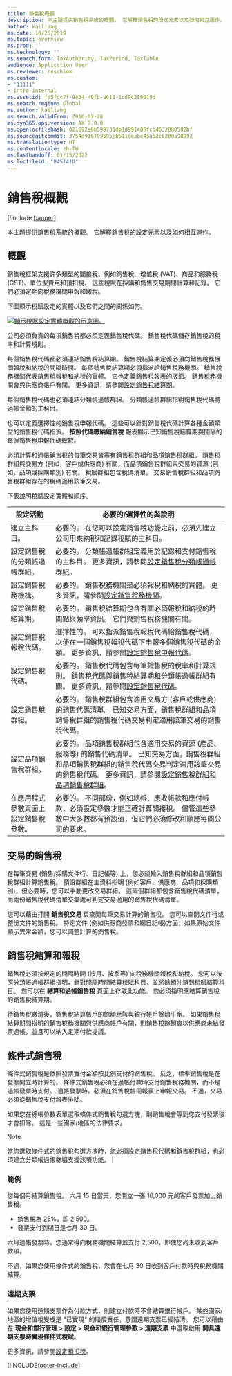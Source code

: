 ```yaml
---
title: 銷售稅概觀
description: 本主題提供銷售稅系統的概觀。 它解釋銷售稅的設定元素以及如何相互運作。
author: kailiang
ms.date: 10/28/2019
ms.topic: overview
ms.prod: ''
ms.technology: ''
ms.search.form: TaxAuthority, TaxPeriod, TaxTable
audience: Application User
ms.reviewer: roschlom
ms.custom:
- "13111"
- intro-internal
ms.assetid: fe5fdc7f-9834-49fb-a611-1dd9c289619d
ms.search.region: Global
ms.author: kailiang
ms.search.validFrom: 2016-02-28
ms.dyn365.ops.version: AX 7.0.0
ms.openlocfilehash: 021692e0b599731db1d991405fcb4632080582bf
ms.sourcegitcommit: 3754d916799595eb611ceabe45a52c6280a98992
ms.translationtype: HT
ms.contentlocale: zh-TW
ms.lasthandoff: 01/15/2022
ms.locfileid: "8451410"
---
```

# <a name="sales-tax-overview"></a>銷售稅概觀

[!include [banner](../includes/banner.md)]

本主題提供銷售稅系統的概觀。 它解釋銷售稅的設定元素以及如何相互運作。

## <a name="overview"></a>概觀

銷售稅框架支援許多類型的間接稅，例如銷售稅、增值稅 (VAT)、商品和服務稅 (GST)、單位型費用和預扣稅。 這些稅賦在採購和銷售交易期間計算和記錄。 它們必須定期向稅務機關申報和繳稅。 

下圖顯示稅賦設定的實體以及它們之間的關係如何。

[![顯示稅賦設定實體概觀的示意圖。](./media/taxoverview1-300x209.jpg)](./media/taxoverview1.jpg) 

公司必須負責的每項銷售稅都必須定義銷售稅代碼。 銷售稅代碼儲存銷售稅的稅率和計算規則。 

每個銷售稅代碼都必須連結銷售稅結算期。 銷售稅結算期定義必須向銷售稅務機關報稅和納稅的間隔時間。 每個銷售稅結算期必須指派給銷售稅務機關。 銷售稅務機關代表銷售稅報稅和納稅的實體。 它也定義銷售稅報表的版面。 銷售稅務機關會與供應商帳戶有關。 更多資訊，請參閱[設定銷售稅結算期](tasks/set-up-sales-tax-settlement-periods.md)。

每個銷售稅代碼也必須連結分類帳過帳群組。 分類帳過帳群組指明銷售稅代碼將過帳金額的主科目。 

也可以定義選擇性的銷售稅申報代碼。 這些可以針對銷售稅代碼計算各種金額類型的銷售稅代碼指派。 **按照代碼繳納銷售稅** 報表顯示已知銷售稅結算期與間隔的每個銷售稅申報代碼總數。 

必須計算和過帳銷售稅的每筆交易皆需有銷售稅群組和品項銷售稅群組。 銷售稅群組與交易方 (例如，客戶或供應商) 有關，而品項銷售稅群組與交易的資源 (例如，品項或採購類別) 有關。 稅賦群組包含稅碼清單。 交易銷售稅群組和品項銷售稅群組存在的稅碼適用該筆交易。 

下表說明稅賦設定實體和順序。

| 設定活動                                                  | 必要的/選擇性的與說明                                                                                                                                                                                                                                                                                         |
|-----------------------------------------------------------------|---------------------------------------------------------------------------------------------------------------------------------------------------------------------------------------------------------------------------------------------------------------------------------------------------------------------------|
| 建立主科目。                                           | 必要的。 在您可以設定銷售稅功能之前，必須先建立公司用來納稅和記錄稅賦的主科目。                                                                                                                                                                             |
| 設定銷售稅的分類帳過帳群組。                     | 必要的。 分類帳過帳群組定義用於記錄和支付銷售稅的主科目。   更多資訊，請參閱[設定銷售稅分類帳過帳群組](tasks/set-up-ledger-posting-groups-sales-tax.md)。                                                                                 |
| 設定銷售稅務機構。                                   | 必要的。 銷售稅務機關是必須報稅和納稅的實體。    更多資訊，請參閱[設定銷售稅務機關](tasks/set-up-sales-tax-authorities.md)。                                                                                                                                          |
| 設定銷售稅結算期。                            | 必要的。 銷售稅結算期包含有關必須報稅和納稅的時間點與頻率資訊。 它們與銷售稅務機關有關。                                                                                                                                                       |
| 設定銷售稅報稅代碼。                               | 選擇性的。 可以指派銷售稅報稅代碼給銷售稅代碼，以便在一個銷售稅報稅代碼下申報多個銷售稅代碼的金額。 更多資訊，請參閱[設定銷售稅申報代碼](tasks/set-up-sales-tax-reporting-codes.md)。                                         |
| 設定銷售稅代碼。                                         | 必要的。 銷售稅代碼包含每筆銷售稅的稅率和計算規則。 銷售稅代碼與銷售稅結算期和分類帳過帳群組有關。 更多資訊，請參閱[設定銷售稅代碼](tasks/set-up-sales-tax-codes.md)。                                |
| 設定銷售稅群組。                                        | 必要的。 銷售稅群組包含適用交易方 (客戶或供應商) 的銷售代碼清單。 已知交易方面，銷售稅群組和品項銷售稅群組的銷售稅代碼交易判定適用該筆交易的銷售稅代碼。                  |
| 設定品項銷售稅群組。                                   | 必要的。 品項銷售稅群組包含適用交易的資源 (產品、服務等) 的銷售代碼清單。 已知交易方面，銷售稅群組和品項銷售稅群組的銷售稅代碼交易判定適用該筆交易的銷售稅代碼。 更多資訊，請參閱[設定銷售稅群組和品項銷售稅群組](tasks/set-up-sales-tax-groups-item-sales-tax-groups.md)。 |
| 在應用程式參數頁面上設定銷售稅參數。 | 必要的。 不同部份，例如總帳、應收帳款和應付帳款，必須設定參數才能正確計算間接稅。 儘管這些參數中大多數都有預設值，但它們必須修改和順應每間公司的要求。                                          |

## <a name="sales-tax-on-transactions"></a>交易的銷售稅
在每筆交易 (銷售/採購文件行、日記帳等) 上，您必須輸入銷售稅群組和品項銷售稅群組計算銷售稅。 預設群組在主資料指明 (例如客戶、供應商、品項和採購類別)，但必要時，您可以手動更改交易群組。 這兩個群組都包含銷售稅代碼清單，而兩份銷售稅代碼清單交集處可判定交易適用的銷售稅代碼清單。 

您可以藉由打開 **銷售稅交易** 頁查閱每筆交易計算的銷售稅。 您可以查閱文件行或整份文件的銷售稅。 特定文件 (例如供應商發票和總日記帳)方面，如果原始文件顯示異常金額，您可以調整計算的銷售稅。

## <a name="sales-tax-settlement-and-reporting"></a>銷售稅結算和報稅
銷售稅必須按規定的間隔時間 (按月、按季等) 向稅務機關報稅和納稅。 您可以按照分類帳過帳群組指明，針對間隔時間結算稅賦科目，並將餘額沖銷到稅賦結算科目。 您可以在 **結算和過帳銷售稅** 頁面上存取此功能。 您必須指明應結算銷售稅的銷售稅結算期。 

待銷售稅繳清後，銷售稅結算帳戶的餘額應該與銀行帳戶餘額平衡。 如果銷售稅結算期間指明的銷售稅務機關與供應商帳戶有關，則銷售稅餘額會以供應商未結發票過帳，並且可以納入定期付款提議。

## <a name="conditional-sales-tax"></a>條件式銷售稅
條件式銷售稅是依照發票實付金額按比例支付的銷售稅。 反之，標準銷售稅是在發票開立時計算的。 條件式銷售稅必須在過帳付款時支付銷售稅務機關，而不是過帳發票時支付。 過帳發票時，必須在銷售稅帳冊報表上申報交易。 不過，交易必須從銷售稅支付報表排除。 

如果您在總帳參數表單選取條件式銷售稅勾選方塊，則銷售稅會等到您支付發票後才會扣除。 這是一些國家/地區的法律要求。

> [!NOTE]
> 當您選取條件式的銷售稅勾選方塊時，您必須設定銷售稅代碼和銷售稅群組，也必須建立分類帳過帳群組支援該項功能。 |

###  <a name="example"></a>範例

您每個月結算銷售稅。 六月 15 日當天，您開立一張 10,000 元的客戶發票加上銷售稅。
-   銷售稅為 25%，即 2,500。
-   發票支付到期日是七月 30 日。

六月過帳發票時，您通常得向稅務機關結算並支付 2,500，即使您尚未收到客戶款項。 

不過，如果您使用條件式的銷售稅，您會在七月 30 日收到客戶付款時與稅務機關結算。

### <a name="postdated-check"></a>遠期支票

如果您使用遠期支票作為付款方式，則建立付款時不會結算銀行帳戶。 某些國家/地區的增值稅變成是 "已實現" 的賠償責任，意謂遠期支票已經結清。 您可以藉由在 **現金和銀行管理 > 設定 > 現金和銀行管理參數 > 遠期支票** 中選取啟用 **開具遠期支票時實現條件式稅賦**。

更多資訊，請參閱[設定預扣稅](tasks/set-up-withholding-tax.md)。


[!INCLUDE[footer-include](../../includes/footer-banner.md)]

